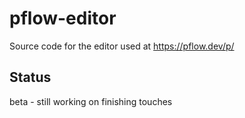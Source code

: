 # pflow-editor

Source code for the editor used at https://pflow.dev/p/

## Status

beta - still working on finishing touches
